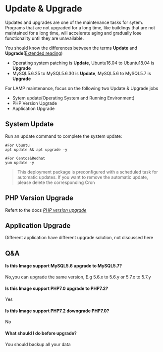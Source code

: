 # Update & Upgrade

Updates and upgrades are one of the maintenance tasks for sytem. Programs that are not upgraded for a long time, like buildings that are not maintained for a long time, will accelerate aging and gradually lose functionality until they are unavailable.

You should know the differences between the terms **Update** and **Upgrade**([Extended reading](https://support.websoft9.com/docs/faq/tech-upgrade.html#update-vs-upgrade))
- Operating system patching is **Update**, Ubuntu16.04 to Ubuntu18.04 is **Upgrade**
- MySQL5.6.25 to MySQL5.6.30 is **Update**, MySQL5.6 to MySQL5.7 is **Upgrade**

For LAMP maintenance, focus on the following two Update & Upgrade jobs

- Sytem update(Operating System and Running Environment) 
- PHP Version Upgrade
- Application Upgrade

## System Update

Run an update command to complete the system update:

``` shell
#For Ubuntu
apt update && apt upgrade -y

#For Centos&Redhat
yum update -y
```
> This deployment package is preconfigured with a scheduled task for automatic updates. If you want to remove the automatic update, please delete the corresponding Cron

## PHP Version Upgrade

Refert to the docs *[PHP version upgrade](https://support.websoft9.com/docs/linux/zh/lang-php.html#verion-upgrade)*

## Application Upgrade

Different application have different upgrade solution, not discussed here

## Q&A

#### Is this Image support MySQL5.6 upgrade to MySQL5.7?
No,you can upgrade the same version, E.g 5.6.x to 5.6.y   or  5.7.x to 5.7.y

#### Is this Image support PHP7.0 upgrade to PHP7.2?
Yes

#### Is this Image support PHP7.2 downgrade PHP7.0?
No

#### What should I do before upgrade?
You should backup all your data

